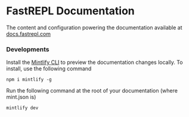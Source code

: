# FastREPL Documentation

The content and configuration powering the documentation available at [docs.fastrepl.com](https://docs.fastrepl.com)

### Developments

Install the [Mintlify CLI](https://www.npmjs.com/package/mintlify) to preview the documentation changes locally. To install, use the following command

```
npm i mintlify -g
```

Run the following command at the root of your documentation (where mint.json is)

```
mintlify dev
```
